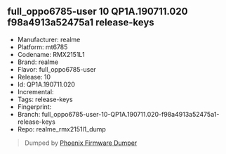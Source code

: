 ## full_oppo6785-user 10 QP1A.190711.020 f98a4913a52475a1 release-keys
- Manufacturer: realme
- Platform: mt6785
- Codename: RMX2151L1
- Brand: realme
- Flavor: full_oppo6785-user
- Release: 10
- Id: QP1A.190711.020
- Incremental: 
- Tags: release-keys
- Fingerprint: 
- Branch: full_oppo6785-user-10-QP1A.190711.020-f98a4913a52475a1-release-keys
- Repo: realme_rmx2151l1_dump


>Dumped by [Phoenix Firmware Dumper](https://github.com/DroidDumps/phoenix_firmware_dumper)
